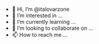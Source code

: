 - 👋 Hi, I’m @italovarzone
- 👀 I’m interested in ...
- 🌱 I’m currently learning ...
- 💞️ I’m looking to collaborate on ...
- 📫 How to reach me ...

<!---
italovarzone/italovarzone is a ✨ special ✨ repository because its `README.md` (this file) appears on your GitHub profile.
You can click the Preview link to take a look at your changes.
--->
